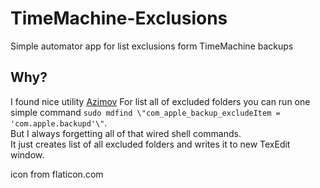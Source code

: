 # TimeMachine-Exclusions
Simple automator app for list exclusions form TimeMachine backups

## Why?
I found nice utility [Azimov](https://github.com/stevegrunwell/asimov) 
For list all of excluded folders you can run one simple command `sudo mdfind \"com_apple_backup_excludeItem = 'com.apple.backupd'\"`.  
But I always forgetting all of that wired shell commands.  
It just creates list of all excluded folders and writes it to new TexEdit window.  

icon from flaticon.com

